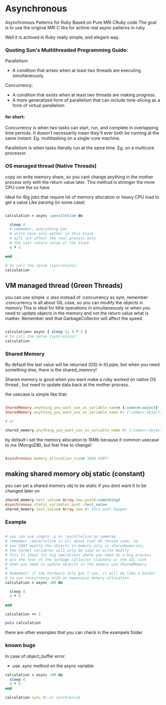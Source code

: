 Asynchronous
============

Asynchronous Patterns for Ruby Based on Pure MRI CRuby code
The goal is to use the original MRI C libs for achive
real async patterns in ruby

Well it is achived in Ruby really simple, and elegant way.


### Quoting Sun's Multithreaded Programming Guide:

Parallelism: 
- A condition that arises when at least two threads are executing simultaneously.

Concurrency: 
- A condition that exists when at least two threads are making progress. 
- A more generalized form of parallelism that can include time-slicing as a form of virtual parallelism

#### for short:

Concurrency is when two tasks can start, run, and complete in overlapping time periods.
It doesn't necessarily mean they'll ever both be running at the same instant.
Eg. multitasking on a single-core machine.

Parallelism is when tasks literally run at the same time.
Eg. on a multicore processor.


### OS managed thread (Native Threads)

copy on write memory share,
so you cant change anything in the mother process
only with the return value later.
This method is stronger the more CPU core the os have

Ideal for Big jobs that require lot of memory allocation or
heavy CPU load to get a value
Like parsing (in some case)

```ruby

calculation = async :parallelism do

  sleep 4
  # remember, everything you
  # write here only mather in this block
  # will not affect the real process only
  # the last return value of the block
  4 * 5

end

# to call the value (syncronize):
calculation

```

## VM managed thread (Green Threads)

you can use simple :c also instead of :concurrency as sym,
remember :concurrency is all about GIL case, so
you can modify the objects in memory
This is ideal for little operations in simultaneously or
when you need to update objects in the memory and not the
return value what is mather.
Remember well that GarbageCollector will affect the speed.

```ruby

calculation= async { sleep 3; 4 * 3 }
# to call the value (syncronize):
calculation

```

### Shared Memory

By default the last value will be returned (OS) in IO.pipe,
but when you need something else, there is the shared_memory!

Shared memory is good when you want make a ruby worked on native OS thread ,
but need to update data back at the mother process.

the usecase is simple like that:
```ruby

SharedMemory.anything_you_want_use_as_variable_name= {:some=>:object}
SharedMemory.anything_you_want_use_as_variable_name #> {:some=>:object}

# or

shared_memory.anything_you_want_use_as_variable_name #> {:some=>:object}

```

by default i set the memory allocation to 16Mb because it common usecase to me (MongoDB),
but feel free to change!:
```ruby

Asynchronous.memory_allocation_size= 1024 #INT!

```

## making shared memory obj static (constant)

you can set a shared memory obj to be static if you dont want it to be changed later on
```ruby
shared_memory.test_value= Array.new.push(:something)
Asynchronous.static_variables.push :test_value
shared_memory.test_value= Array.new #> this wont happen
```


### Example

```ruby

# you can use simple :p or :parallelism as nametag
# remember :parallelism is all about real OS thread case, so
# you CANT modify the objects in memory only in sharedmemories,
# the normal variables will only be copy on write modify
# This is ideal for big operations where you need do a big process
# w/o the fear of the Garbage collector slowness or the GIL lock
# when you need to update objects in the memory use SharedMemory
#
# Remember! if the hardware only got 1 cpu, it will be like a harder
# to use concurrency with an expensive memory allocation
calculation = async :OS do

  sleep 4
  4 * 5

end

calculation += 1

puts calculation

```


there are other examples that you can check in the exampels folder

### known bugs

In case of object_buffer error
* use .sync method on the async variable

```ruby
calculation = async :OS do
  sleep 4
  4 * 5
end

calculation.sync #> or synchronize
```
